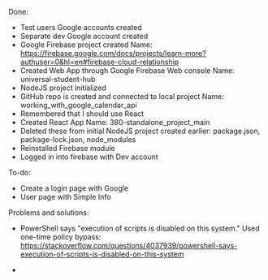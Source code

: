 Done:
- Test users Google accounts created
- Separate dev Google account created
- Google Firebase project created 
  Name: 
  https://firebase.google.com/docs/projects/learn-more?authuser=0&hl=en#firebase-cloud-relationship
- Created Web App through Google Firebase Web console
  Name: universal-student-hub
- NodeJS project initialized
- GitHub repo is created and connected to local project
  Name: working_with_google_calendar_api 
- Remembered that I should use React
- Created React App 
  Name: 380-standalone_project_main
- Deleted these from initial NodeJS project created earlier:
  package.json, package-lock.json, node_modules
- Reinstalled Firebase module
- Logged in into firebase with Dev account


To-do:

 - Create a login page with Google
 - User page with Simple Info







Problems and solutions:

- PowerShell says "execution of scripts is disabled on this system."
  Used one-time policy bypass:
  https://stackoverflow.com/questions/4037939/powershell-says-execution-of-scripts-is-disabled-on-this-system

- 